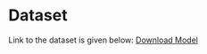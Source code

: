 # Dataset
Link to the dataset is given below:
[Download Model](https://www.kaggle.com/datasets/yasserhessein/gender-dataset)
